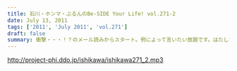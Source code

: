 ```yaml
---
title: 石川・ホンマ・ぶるんのBe-SIDE Your Life! vol.271-2
date: July 13, 2011
tags: ['2011', 'July 2011', 'vol.271']
draft: false
summary: 衝撃・・・！？のメール読みからスタート。例によって言いたい放題です。はたして、何がぶちまかれるのやら～～NAMAE
---
```


http://project-phi.ddo.jp/ishikawa/ishikawa271_2.mp3